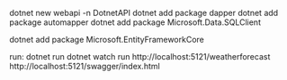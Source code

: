 <!--
 * @Author: G.F
 * @Date: 2024-09-11 21:32:22
 * @LastEditTime: 2024-11-25 22:55:27
 * @LastEditors: your name
 * @Description: 
 * @FilePath: /dotnet/DotnetAPI/readme.md
-->
dotnet new webapi -n DotnetAPI
dotnet add package dapper
dotnet add package automapper
dotnet add package Microsoft.Data.SQLClient

dotnet add package Microsoft.EntityFrameworkCore

run: dotnet run
dotnet watch run
http://localhost:5121/weatherforecast
http://localhost:5121/swagger/index.html
